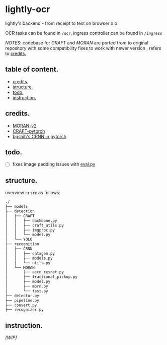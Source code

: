 # lightly-ocr

lightly's backend - from receipt to text on browser o.o

OCR tasks can be found in `/ocr`, ingress controller can be found in `/ingress`

_NOTES_: codebase for _CRAFT_ and _MORAN_ are ported from to original repository with some compatibility fixes to work with newer version , refers to [credits.](#credit)

## table of content.
* [credits.](#credits)
* [structure.](#structure)
* [todo.](#todo)
* [instruction.](#instruction)

## credits.
* [MORAN-v2](https://github.com/Canjie-Luo/MORAN_v2)
* [CRAFT-pytorch](https://github.com/clovaai/CRAFT-pytorch)
* [bgshih's CRNN in pytorch](https://github.com/meijieru/crnn.pytorch)

## todo.
* [ ] fixes image padding issues with [eval.py](ocr/recognition/CRNN/tools/eval.py)

## structure.
overview in `src` as follows:
```bash
./
├── models
├── detection
│   ├── CRAFT
│   │   ├── backbone.py
│   │   ├── craft_utils.py
│   │   ├── imgproc.py
│   │   └── model.py
│   └── YOLO
├── recognition
│   ├── CRNN
│   │   ├── datagen.py
│   │   ├── models.py
│   │   └── utils.py
│   └── MORAN
│       ├── asrn_resnet.py
│       ├── fractional_pickup.py
│       ├── model.py
│       ├── morn.py
│       └── test.py
├── detector.py
├── pipeline.py
├── convert.py
├── recognizer.py
```

## instruction.
_[WIP]_
